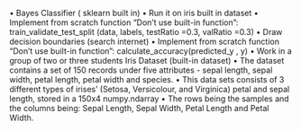 • Bayes Classifier ( sklearn built in)
• Run it on iris built in dataset
• Implement from scratch function “Don’t use built-in function”:
 train_validate_test_split (data, labels, testRatio =0.3, valRatio =0.3)
• Draw decision boundaries (search internet)
• Implement from scratch function “Don’t use built-in function”:
 calculate_accuracy(predicted_y , y)
• Work in a group of two or three students
Iris Dataset (built-in dataset)
• The dataset contains a set of 150 records under five attributes - sepal
 length, sepal width, petal length, petal width and species.
• This data sets consists of 3 different types of irises’ (Setosa, Versicolour, and
 Virginica) petal and sepal length, stored in a 150x4 numpy.ndarray
• The rows being the samples and the columns being: Sepal Length, Sepal Width,
 Petal Length and Petal Width.
